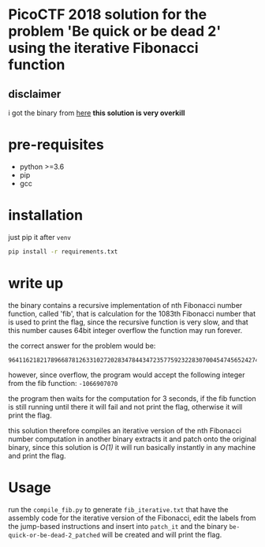 # PicoCTF 2018 solution for the problem 'Be quick or be dead 2' using the iterative Fibonacci function

## disclaimer
i got the binary from [here](https://github.com/PlatyPew/picoctf-2018-writeup/blob/master/Reversing/be-quick-or-be-dead-2/files/be-quick-or-be-dead-2)
**this solution is very overkill**

# pre-requisites
* python >=3.6
* pip
* gcc

# installation
just pip it after `venv`
```bash
pip install -r requirements.txt
```

# write up

the binary contains a recursive implementation of nth Fibonacci number function,
called 'fib', that is calculation for the 1083th Fibonacci number that is used to print the flag,
since the recursive function is very slow, and that this number causes 64bit integer overflow the function 
may run forever. 

the correct answer for the problem would be:
```
9641162182178966878126331027202834784434723577592322830700454745652427494401346945631082965963962317692358822696127040961581675695438118874508418491101822679355067810556808551572644321954159676320600161466564032755133080685122
```

however, since overflow, the program would accept the following integer from the fib function: `-1066907070`

the program then waits for the computation for 3 seconds, if the fib function is still running until there 
it will fail and not print the flag, otherwise it will print the flag.


this solution therefore compiles an iterative version of the nth Fibonacci number computation in another binary
extracts it and patch onto the original binary,
since this solution is *O(1)* it will run basically instantly in any machine and print the flag.


# Usage

run the `compile_fib.py` to generate `fib_iterative.txt` that have the assembly code for 
the iterative version of the Fibonacci, edit the labels from the jump-based instructions 
and insert into `patch_it` and the binary `be-quick-or-be-dead-2_patched` will be created 
and will print the flag.
